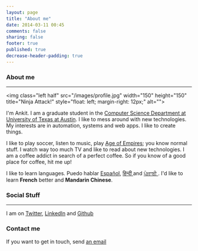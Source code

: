 ```yaml
---
layout: page
title: "About me"
date: 2014-03-11 00:45
comments: false
sharing: false
footer: true
published: true
decrease-header-padding: true
---
```


### About me
---
<img class="left half" src="/images/profile.jpg" width="150" height="150" title="Ninja Attack!" style="float: left; margin-right: 12px;" alt=""\>

I'm Ankit. I am a graduate student in the [Computer Science Department at University of Texas at Austin](http://cs.utexas.edu). I like to mess around with new technologies.  My interests are in automation, systems and web apps. I like to create
things.

I like to play soccer, listen to music, play [Age of
Empires](http://store.steampowered.com/app/239550/); you know normal stuff. I watch way too
much TV and like to read about new technologies. I am a coffee addict in search of a perfect coffee. So if you know of a
good place for coffee, hit me up!


I like to learn languages. Puedo hablar [Español](http://en.wikipedia.org/wiki/Spanish_language), [हिन्दी ](http://en.wikipedia.org/wiki/Hindi) and [ਪੰਜਾਬੀ ](http://en.wikipedia.org/wiki/Punjabi_language). I'd like
to learn **French** better and **Mandarin Chinese**.

### Social Stuff
---

I am on <a href="http://twitter.com/_goyalankit">Twitter</a>, <a href="http://www.linkedin.com/in/goyalankit3">LinkedIn</a> and <a href="http://www.github.com/goyalankit">Github</a>


### Contact me

If you want to get in touch, send <a href="mailto:me@goyalankit.com">an email</a>

